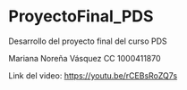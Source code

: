 # ProyectoFinal_PDS
Desarrollo del proyecto final del curso PDS

Mariana Noreña Vásquez
CC 1000411870

Link del video: https://youtu.be/rCEBsRoZQ7s
